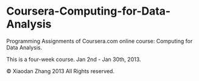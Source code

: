Coursera-Computing-for-Data-Analysis
====================================

Programming Assignments of Coursera.com online course: Computing for Data Analysis.

This is a four-week course. Jan 2nd - Jan 30th, 2013.

© Xiaodan Zhang 2013 All Rights reserved.
